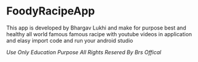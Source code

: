 # FoodyRacipeApp
This app is developed by Bhargav Lukhi and make for purpose best and healthy all world famous famous racipe with youtube videos in application and elasy import code and run your android studio

*Use Only Education Purpose*
*All Rights Resered By Brs Offical*
